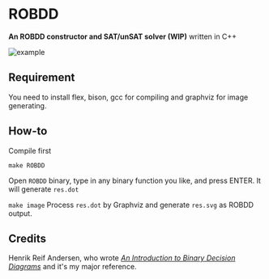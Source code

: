 # ROBDD

**An ROBDD constructor and SAT/unSAT solver (WIP)** written in C++

![example](README.assets/example.svg)

## Requirement

You need to install flex, bison, gcc for compiling and graphviz for image generating.

## How-to

Compile first

`make ROBDD`

Open `ROBDD` binary, type in any binary function you like, and press ENTER. It will generate `res.dot`

`make image` Process `res.dot` by Graphviz and generate `res.svg` as ROBDD output.

## Credits

Henrik Reif Andersen, who wrote *[An Introduction to Binary Decision Diagrams](https://www.cs.utexas.edu/~isil/cs389L/bdd.pdf)* and it's my major reference.